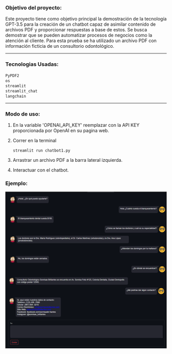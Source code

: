 ### Objetivo del proyecto:
Este proyecto tiene como objetivo principal la demostración de la tecnología GPT-3.5 para la creación de un chatbot capaz de asimilar contenido de archivos PDF y proporcionar respuestas a base de estos. Se busca demostrar que se pueden automatizar procesos de negocios como la atención al cliente. Para esta prueba se ha utilizado un archivo PDF con información ficticia de un consultorio odontológico. 

------------
### Tecnologias Usadas:

    PyPDF2
    os
    streamlit
    streamlit_chat
    langchain

------------
### Modo de uso:
1. En la variable 'OPENAI_API_KEY' reemplazar con la API KEY proporcionada por OpenAI en su pagina web.
2. Correr en la terminal

       streamlit run chatbot1.py

3. Arrastrar un archivo PDF a la barra lateral izquierda.
4. Interactuar con el chatbot.

### Ejemplo:
![](captura.png)
